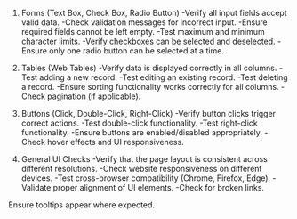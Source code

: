 1. Forms (Text Box, Check Box, Radio Button)
  -Verify all input fields accept valid data.
  -Check validation messages for incorrect input.
  -Ensure required fields cannot be left empty.
  -Test maximum and minimum character limits.
  -Verify checkboxes can be selected and deselected.
  -Ensure only one radio button can be selected at a time.

2. Tables (Web Tables)
  -Verify data is displayed correctly in all columns.
  -Test adding a new record.
  -Test editing an existing record.
  -Test deleting a record.
  -Ensure sorting functionality works correctly for all columns.
  -Check pagination (if applicable).

3. Buttons (Click, Double-Click, Right-Click)
  -Verify button clicks trigger correct actions.
  -Test double-click functionality.
  -Test right-click functionality.
  -Ensure buttons are enabled/disabled appropriately.
  -Check hover effects and UI responsiveness.

4. General UI Checks
  -Verify that the page layout is consistent across different resolutions.
  -Check website responsiveness on different devices.
  -Test cross-browser compatibility (Chrome, Firefox, Edge).
  -Validate proper alignment of UI elements.
  -Check for broken links.

Ensure tooltips appear where expected.
